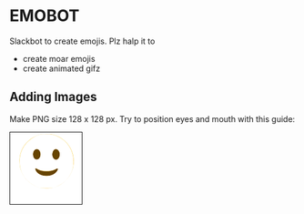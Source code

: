 # EMOBOT

Slackbot to create emojis. Plz halp it to

* create moar emojis
* create animated gifz

## Adding Images

Make PNG size 128 x 128 px. Try to position eyes and mouth with this guide:

![guide](./guide.png)
